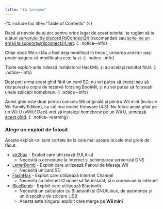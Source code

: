 ```yaml
---
title: "Să începem"
---
```


{% include toc title="Table of Contents" %}

Dacă ai nevoie de ajutor pentru orice legat de acest tutorial, te rugăm să te alături [serverului de discord RiiConnect24](https://discord.gg/rc24) (recomandat) sau [scrie-ne un email la support@riiconnect24.net](mailto:support@riiconnect24.net).
{: .notice--info}

Chiar dacă Wii-ul tău a fost deja modificat în trecut, urmarea acestor pași poate asigura că modificația este la zi.
{: .notice--info}

Toate exploit-urile rulează Instalatorul HackMii, și au același rezultat final.
{: .notice--info}

Deși poți urma acest ghid fără un card SD, nu vei putea să creezi sau să restaurezi o copie de rezervă folosing BootMii, și nu vei putea să folosești unele aplicații homebrew.
{: .notice--info}

Acest ghid este doar pentru consola Wii originală și pentru Wii mini (inclusiv Wii Family Edition), cu cel mai recent firmware (4.3). Nu folosi acest ghid pe un Wii U (vWii)! Dacă vrei să instalezi homebrew pe un Wii U, [urmează acest ghid](https://wiiu.hacks.guide).
{: .notice--warning}

### Alege un exploit de folosit

Aceste exploit-uri sunt sortate de la cele mai ușoare la cele mai grele de făcut.

- [str2hax](str2hax) - Exploit care utilizează EULA-ul
    * Necesită o conexiune la Internet și schimbarea serverului DNS
- [LetterBomb](letterbomb) - Exploit care utilizează Panoul de Mesaje Wii
    * Necesită un card SD
- [FlashHax](flashhax) - Exploit care utilizează Internet Channel
    * Necesita ca Internet Channel să fie instalat, și o conexiune la Internet
- [BlueBomb](bluebomb) - Exploit care utilizează Bluetooth
    * Necesită un calculator cu Bluetooth și GNU/Linux, de asemenea și un dispozitiv de stocare USB
    * Acesta este singurul exploit care merge pe **Wii mini**
